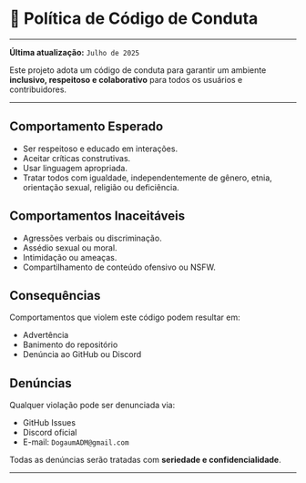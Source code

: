 # 📄 Política de Código de Conduta

---

**Última atualização:** `Julho de 2025`

Este projeto adota um código de conduta para garantir um ambiente **inclusivo, respeitoso e colaborativo** para todos os usuários e contribuidores.

---

## Comportamento Esperado

- Ser respeitoso e educado em interações.
- Aceitar críticas construtivas.
- Usar linguagem apropriada.
- Tratar todos com igualdade, independentemente de gênero, etnia, orientação sexual, religião ou deficiência.

## Comportamentos Inaceitáveis

- Agressões verbais ou discriminação.
- Assédio sexual ou moral.
- Intimidação ou ameaças.
- Compartilhamento de conteúdo ofensivo ou NSFW.

## Consequências

Comportamentos que violem este código podem resultar em:

- Advertência
- Banimento do repositório
- Denúncia ao GitHub ou Discord

## Denúncias

Qualquer violação pode ser denunciada via:

- GitHub Issues
- Discord oficial
- E-mail: `DogaumADM@gmail.com`

Todas as denúncias serão tratadas com **seriedade e confidencialidade**.

---